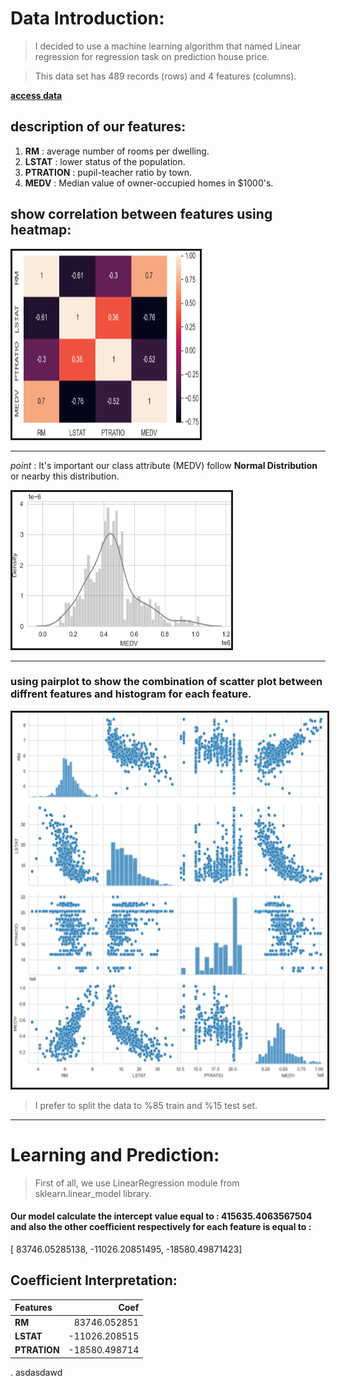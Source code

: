 # Data Introduction:
> I decided to use a machine learning algorithm that named Linear regression for regression task on prediction house price.

> This data set has 489 records (rows) and 4 features (columns).
> 
[**access data**](https://github.com/hosein-jamshidian/Data_Science_Course/blob/main/Linear%20Regression/Data/boston_housing.csv)


## description of our features:
1. **RM** : average number of rooms per dwelling.
2. **LSTAT** : lower status of the population.
3. **PTRATION** : pupil-teacher ratio by town.
4. **MEDV** : Median value of owner-occupied homes in $1000's.

## show correlation between features using heatmap:
<th colspan="3"><img src=".\Images\heatmap.png" alt="" border='3' height='300' width='300' /></th>

---

*point* : It's important our class attribute (MEDV) follow **Normal Distribution** or nearby this distribution.
<th colspan="3"><img src=".\Images\y dist.png" alt="" border='3' height='250' width='350' /></th>

---

### using **pairplot** to show the combination of scatter plot between diffrent features and histogram for each feature.
<th colspan="3"><img src=".\Images\paitplot.png" alt="" border='3' height='600' width='600' /></th>

> I prefer to split the data to %85 train and %15 test set.

---

# Learning and Prediction:
> First of all, we use LinearRegression module from sklearn.linear_model library.

#### Our model calculate the intercept value equal to : **415635.4063567504** and also the other coefficient respectively for each feature is equal to : 
[ 83746.05285138,  -11026.20851495,  -18580.49871423]

## Coefficient Interpretation:
| Features | Coef |
|:---------|-----:|
| **RM** | 83746.052851 |
| **LSTAT** | -11026.208515 | 
| **PTRATION** | -18580.498714 |

. asdasdawd
